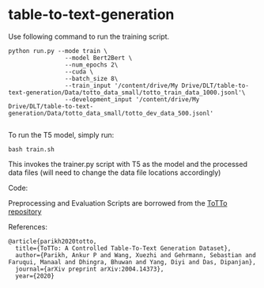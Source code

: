 # table-to-text-generation

Use following command to run the training script.
```
python run.py --mode train \
                --model Bert2Bert \
                --num_epochs 2\
                --cuda \
                --batch_size 8\
                --train_input '/content/drive/My Drive/DLT/table-to-text-generation/Data/totto_data_small/totto_train_data_1000.jsonl'\
                --development_input '/content/drive/My Drive/DLT/table-to-text-generation/Data/totto_data_small/totto_dev_data_500.jsonl'
               
```

To run the T5 model, simply run:

```
bash train.sh
```
This invokes the trainer.py script with T5 as the model and the processed data files (will need to change the data file locations accordingly)

Code:

Preprocessing and Evaluation Scripts are borrowed from the [ToTTo repository](https://github.com/google-research/language/tree/master/language/totto)


References:

```
@article{parikh2020totto,
  title={ToTTo: A Controlled Table-To-Text Generation Dataset},
  author={Parikh, Ankur P and Wang, Xuezhi and Gehrmann, Sebastian and Faruqui, Manaal and Dhingra, Bhuwan and Yang, Diyi and Das, Dipanjan},
  journal={arXiv preprint arXiv:2004.14373},
  year={2020}
```

